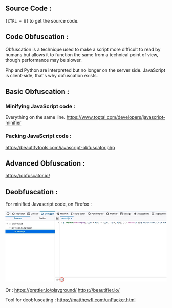 ## Source Code : 

`[CTRL + U]` to get the source code.

## Code Obfuscation : 

Obfuscation is a technique used to make a script more difficult to read by humans but allows it to function the same from a technical point of view, though performance may be slower.

Php and Python are interpreted but no longer on the server side. JavaScript is client-side, that's why obfuscation exists.

## Basic Obfuscation :

### Minifying JavaScript code : 

Everything on the same line.
https://www.toptal.com/developers/javascript-minifier

### Packing JavaScript code : 

https://beautifytools.com/javascript-obfuscator.php

## Advanced Obfuscation : 

https://obfuscator.io/

## Deobfuscation : 

For minified Javascript code, on Firefox :

![](https://github.com/nolancarougepro/Hack-The-Box-Academy/blob/main/Tier%200/Easy/JavaScript%20Deobfuscation/Images/js_deobf_pretty_print.jpg)

Or :
https://prettier.io/playground/
https://beautifier.io/

Tool for deobfuscating :
https://matthewfl.com/unPacker.html


